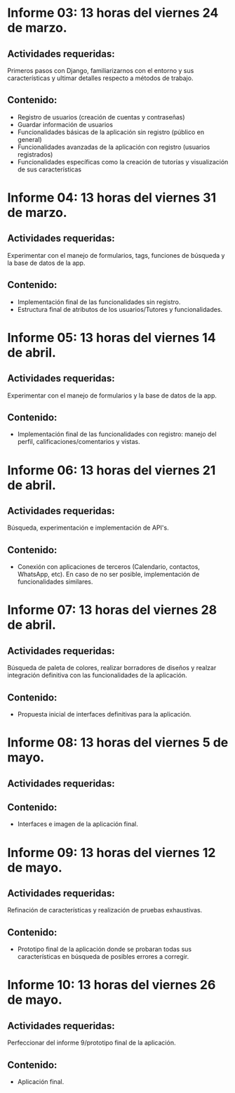# Informe 03: 13 horas del viernes 24 de marzo.
## Actividades requeridas: 
Primeros pasos con Django, familiarizarnos con el entorno y sus características y ultimar detalles respecto a métodos de trabajo.

## Contenido:
- Registro de usuarios (creación de cuentas y contraseñas)
- Guardar información de usuarios
- Funcionalidades básicas de la aplicación sin registro (público en general)
- Funcionalidades avanzadas de la aplicación con registro (usuarios registrados)
- Funcionalidades específicas como la creación de tutorías y visualización de sus características

# Informe 04: 13 horas del viernes 31 de marzo.
## Actividades requeridas:
Experimentar con el manejo de formularios, tags, funciones de búsqueda y la base de datos de la app.

## Contenido:
- Implementación final de las funcionalidades sin registro.
- Estructura final de atributos de los usuarios/Tutores y funcionalidades.

# Informe 05: 13 horas del viernes 14 de abril.
## Actividades requeridas:
Experimentar con el manejo de formularios y la base de datos de la app.

## Contenido:
- Implementación final de las funcionalidades con registro: manejo del perfil, calificaciones/comentarios y vistas.

# Informe 06: 13 horas del viernes 21 de abril.
## Actividades requeridas:
Búsqueda, experimentación e implementación de API's.

## Contenido:
- Conexión con aplicaciones de terceros (Calendario, contactos, WhatsApp, etc). En caso de no ser posible, implementación de funcionalidades similares.

# Informe 07: 13 horas del viernes 28 de abril.
## Actividades requeridas:
Búsqueda de paleta de colores, realizar borradores de diseños y realzar integración definitiva con las funcionalidades de la aplicación.

## Contenido:
- Propuesta inicial de interfaces definitivas para la aplicación.

# Informe 08: 13 horas del viernes 5 de mayo.
## Actividades requeridas:

## Contenido:
- Interfaces e imagen de la aplicación final.

# Informe 09: 13 horas del viernes 12 de mayo.
## Actividades requeridas:
Refinación de características y realización de pruebas exhaustivas.

## Contenido:
- Prototipo final de la aplicación donde se probaran todas sus características en búsqueda de posibles errores a corregir. 

# Informe 10: 13 horas del viernes 26 de mayo.
## Actividades requeridas: 
Perfeccionar del informe 9/prototipo final de la aplicación. 

## Contenido:
- Aplicación final.